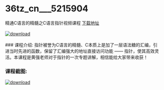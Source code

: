 # 36tz_cn___5215904
精通C语言的精髓之C语言指针视频课程
[下载地址](http://www.36tz.cn/article/5215904 "下载地址")
<br/></br>[![download](http://36tz.cn/muke_img/2020_10_2-89-300x172.png "下载地址")](http://www.36tz.cn/article/5215904 "下载地址")
<br/></br>### 课程介绍:
指针被誉为C语言的精髓、C本质上是加了一层语法糖的汇编，引进当时先进的函数，保留了汇编强大的地址直接访问功能 —— 指针，使其高效灵活。本课程是黄强老师对于指针的一次专题讲解，相信能给大家带来收获！

### 课程截图:
[![download](http://36tz.cn/muke_img/2020_10_1-94.png "下载地址")](http://www.36tz.cn/article/5215904 "下载地址")
